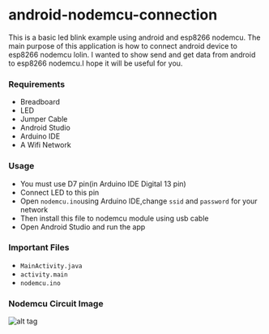 # android-nodemcu-connection
This is a basic led blink example using android and esp8266 nodemcu. The main purpose of this application is how to connect android device to esp8266 nodemcu lolin. I wanted to show send and get data from android to esp8266 nodemcu.I hope it will be useful for you.

### Requirements

  * Breadboard
  * LED
  * Jumper Cable
  * Android Studio
  * Arduino IDE
  * A Wifi Network 
 
### Usage

  * You must use D7 pin(in Arduino IDE Digital 13 pin)
  * Connect LED to this pin
  * Open ```nodemcu.ino```using  Arduino IDE,change ```ssid``` and ```password``` for your network 
  * Then install this file to nodemcu module using usb cable
  * Open Android Studio and run the app

### Important Files

 * ```MainActivity.java```
 * ```activity.main```
 * ```nodemcu.ino```
 
### Nodemcu Circuit Image
  ![alt tag](https://github.com/cihadguzel/android-nodemcu-connection/blob/master/arduino/NodemcuLed.png)
